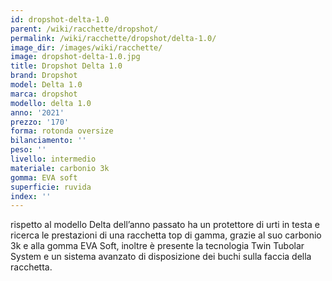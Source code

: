```yaml
---
id: dropshot-delta-1.0
parent: /wiki/racchette/dropshot/
permalink: /wiki/racchette/dropshot/delta-1.0/
image_dir: /images/wiki/racchette/
image: dropshot-delta-1.0.jpg
title: Dropshot Delta 1.0
brand: Dropshot
model: Delta 1.0
marca: dropshot
modello: delta 1.0
anno: '2021'
prezzo: '170'
forma: rotonda oversize
bilanciamento: ''
peso: ''
livello: intermedio
materiale: carbonio 3k
gomma: EVA soft
superficie: ruvida
index: ''
---
```

rispetto al modello Delta dell’anno passato ha un protettore di urti in testa e ricerca le prestazioni di una racchetta top di gamma, grazie al suo carbonio 3k e alla gomma EVA Soft, inoltre è presente la tecnologia Twin Tubolar System e un sistema avanzato di disposizione dei buchi sulla faccia della racchetta.